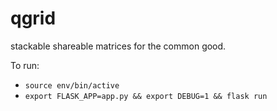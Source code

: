 # qgrid

stackable shareable matrices for the common good.

To run:
 - `source env/bin/active`
 - `export FLASK_APP=app.py && export DEBUG=1 && flask run`
